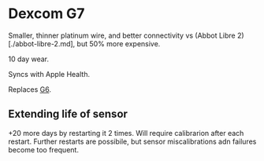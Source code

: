 # Dexcom G7

Smaller, thinner platinum wire, and better connectivity vs (Abbot Libre 2)[./abbot-libre-2.md],
but 50% more expensive.

10 day wear.

Syncs with Apple Health.

Replaces [G6](./dexcom-g6.md).

## Extending life of sensor

+20 more days by restarting it 2 times. Will require calibrarion after each restart.
Further restarts are possibile, but sensor miscalibrations adn failures become too frequent.
